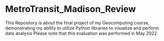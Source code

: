 # MetroTransit_Madison_Review
This Repository is about the final project of my Geocomputing course, demonstrating my ability to utilize Python libraries to visualize and perform data analysis
Please note that this evaluation was performed in May 2022.
